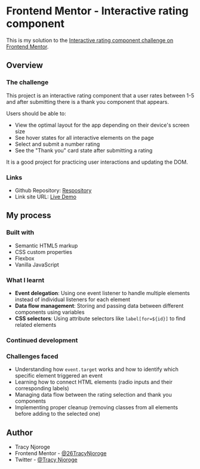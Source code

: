 # Frontend Mentor - Interactive rating component

This is my solution to the [Interactive rating component challenge on Frontend Mentor](https://www.frontendmentor.io/challenges/interactive-rating-component-koxpeBUmI).

## Overview

### The challenge
This project is an interactive rating component that a user rates between 1-5 and after submitting there is a thank you component that appears. 

Users should be able to:

- View the optimal layout for the app depending on their device's screen size
- See hover states for all interactive elements on the page
- Select and submit a number rating
- See the "Thank you" card state after submitting a rating

It is a good project for practicing user interactions and updating the DOM.

### Links

- Github Repository: [Respository](https://github.com/26TracyNjoroge/Frontend-Mentor-js/tree/main/interactive_rating_component)
- Link site URL: [Live Demo](https://frontend-mentor-js-tfq9.vercel.app/)

## My process

### Built with

- Semantic HTML5 markup
- CSS custom properties
- Flexbox
- Vanilla JavaScript

### What I learnt

- **Event delegation**: Using one event listener to handle multiple elements instead of individual listeners for each element
- **Data flow management**: Storing and passing data between different components using variables
- **CSS selectors**: Using attribute selectors like `label[for=${id}]` to find related elements

### Continued development

### Challenges faced

- Understanding how `event.target` works and how to identify which specific element triggered an event
- Learning how to connect HTML elements (radio inputs and their corresponding labels)
- Managing data flow between the rating selection and thank you components
- Implementing proper cleanup (removing classes from all elements before adding to the selected one)

## Author

- Tracy Njoroge
- Frontend Mentor - [@26TracyNjoroge](https://www.frontendmentor.io/profile/26TracyNjoroge)
- Twitter - [@Tracy Njoroge](https://x.com/TracyNjoro90134)


